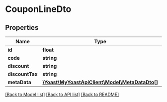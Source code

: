 # CouponLineDto

## Properties
Name | Type | Description | Notes
------------ | ------------- | ------------- | -------------
**id** | **float** |  | 
**code** | **string** |  | 
**discount** | **string** |  | 
**discountTax** | **string** |  | 
**metaData** | [**\Yoast\MyYoastApiClient\Model\MetaDataDto[]**](MetaDataDto.md) |  | 

[[Back to Model list]](../README.md#documentation-for-models) [[Back to API list]](../README.md#documentation-for-api-endpoints) [[Back to README]](../README.md)



